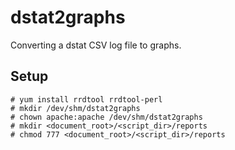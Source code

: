 dstat2graphs
============

Converting a dstat CSV log file to graphs.

Setup
-----

    # yum install rrdtool rrdtool-perl
    # mkdir /dev/shm/dstat2graphs
    # chown apache:apache /dev/shm/dstat2graphs
    # mkdir <document_root>/<script_dir>/reports
    # chmod 777 <document_root>/<script_dir>/reports
